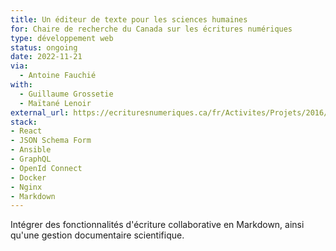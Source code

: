 ```yaml
---
title: Un éditeur de texte pour les sciences humaines
for: Chaire de recherche du Canada sur les écritures numériques
type: développement web
status: ongoing
date: 2022-11-21
via:
  - Antoine Fauchié
with:
  - Guillaume Grossetie
  - Maïtané Lenoir
external_url: https://ecrituresnumeriques.ca/fr/Activites/Projets/2016/1/14/Stylo
stack:
- React
- JSON Schema Form
- Ansible
- GraphQL
- OpenId Connect
- Docker
- Nginx
- Markdown
---
```


Intégrer des fonctionnalités d'écriture collaborative en Markdown, ainsi qu'une gestion documentaire scientifique.

<!--more-->

[Huma-Num]: https://www.huma-num.fr/
